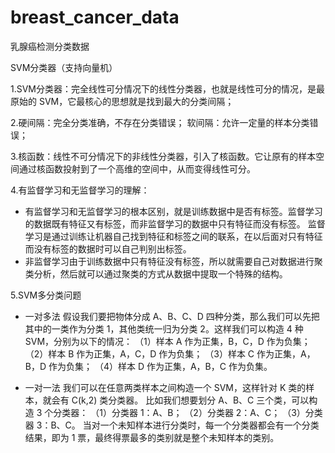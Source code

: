 # breast_cancer_data
乳腺癌检测分类数据



SVM分类器（支持向量机）

1.SVM分类器：完全线性可分情况下的线性分类器，也就是线性可分的情况，是最原始的 SVM，它最核心的思想就是找到最大的分类间隔；

2.硬间隔：完全分类准确，不存在分类错误；
软间隔：允许一定量的样本分类错误；

3.核函数：线性不可分情况下的非线性分类器，引入了核函数。它让原有的样本空间通过核函数投射到了一个高维的空间中，从而变得线性可分。

4.有监督学习和无监督学习的理解：
- 有监督学习和无监督学习的根本区别，就是训练数据中是否有标签。监督学习的数据既有特征又有标签，而非监督学习的数据中只有特征而没有标签。
监督学习是通过训练让机器自己找到特征和标签之间的联系，在以后面对只有特征而没有标签的数据时可以自己判别出标签。
- 非监督学习由于训练数据中只有特征没有标签，所以就需要自己对数据进行聚类分析，然后就可以通过聚类的方式从数据中提取一个特殊的结构。

5.SVM多分类问题
- 一对多法
假设我们要把物体分成 A、B、C、D 四种分类，那么我们可以先把其中的一类作为分类 1，其他类统一归为分类 2。这样我们可以构造 4 种 SVM，分别为以下的情况：
（1）样本 A 作为正集，B，C，D 作为负集；
（2）样本 B 作为正集，A，C，D 作为负集；
（3）样本 C 作为正集，A，B，D 作为负集；
（4）样本 D 作为正集，A，B，C 作为负集。

- 一对一法
我们可以在任意两类样本之间构造一个 SVM，这样针对 K 类的样本，就会有 C(k,2) 类分类器。
比如我们想要划分 A、B、C 三个类，可以构造 3 个分类器：
（1）分类器 1：A、B；
（2）分类器 2：A、C；
（3）分类器 3：B、C。
当对一个未知样本进行分类时，每一个分类器都会有一个分类结果，即为 1 票，最终得票最多的类别就是整个未知样本的类别。
